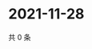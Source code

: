 # 2021-11-28

共 0 条

<!-- BEGIN WEIBO -->
<!-- 最后更新时间 Sun Nov 28 2021 13:12:48 GMT+0800 (China Standard Time) -->

<!-- END WEIBO -->
